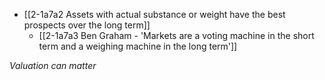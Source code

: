 - [[2-1a7a2 Assets with actual substance or weight have the best prospects over the long term]]
	- [[2-1a7a3 Ben Graham - 'Markets are a voting machine in the short term and a weighing machine in the long term']]

*Valuation can matter*